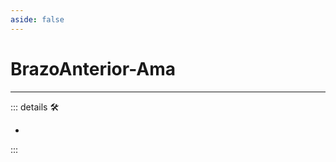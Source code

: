 ```yaml
---
aside: false
---
```

# BrazoAnterior-Ama

---

<!-- =================================================== -->
<!-- =================================================== -->
<!-- =================================================== -->
<!-- =================================================== -->
<!-- =================================================== -->
::: details 🛠

-

:::
